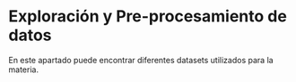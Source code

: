 # Exploración y Pre-procesamiento de datos

En este apartado puede encontrar diferentes datasets utilizados para la materia.
